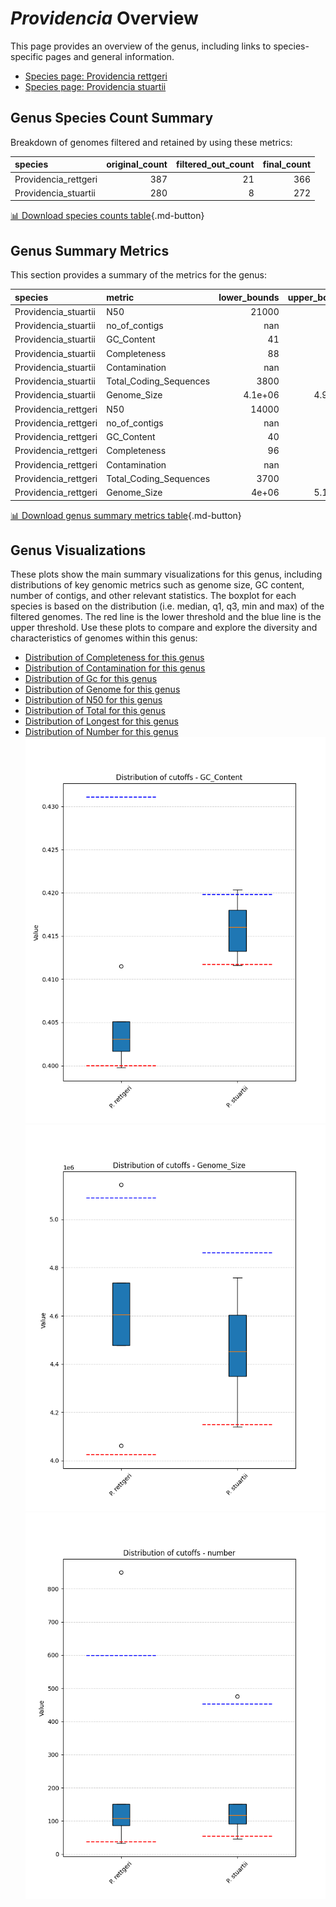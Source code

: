 # *Providencia* Overview
This page provides an overview of the genus, including links to species-specific pages and general information.

- [Species page: Providencia rettgeri](Providencia_rettgeri/index.md)
- [Species page: Providencia stuartii](Providencia_stuartii/index.md)
## Genus Species Count Summary
Breakdown of genomes filtered and retained by using these metrics:

| species              |   original_count |   filtered_out_count |   final_count |
|:---------------------|-----------------:|---------------------:|--------------:|
| Providencia_rettgeri |              387 |                   21 |           366 |
| Providencia_stuartii |              280 |                    8 |           272 |


[📊 Download species counts table](species_counts.csv){.md-button}
## Genus Summary Metrics
This section provides a summary of the metrics for the genus:

| species              | metric                 |   lower_bounds |   upper_bounds |
|:---------------------|:-----------------------|---------------:|---------------:|
| Providencia_stuartii | N50                    |    21000       |      nan       |
| Providencia_stuartii | no_of_contigs          |      nan       |      460       |
| Providencia_stuartii | GC_Content             |       41       |       42       |
| Providencia_stuartii | Completeness           |       88       |      nan       |
| Providencia_stuartii | Contamination          |      nan       |       10       |
| Providencia_stuartii | Total_Coding_Sequences |     3800       |     4700       |
| Providencia_stuartii | Genome_Size            |        4.1e+06 |        4.9e+06 |
| Providencia_rettgeri | N50                    |    14000       |      nan       |
| Providencia_rettgeri | no_of_contigs          |      nan       |      600       |
| Providencia_rettgeri | GC_Content             |       40       |       44       |
| Providencia_rettgeri | Completeness           |       96       |      nan       |
| Providencia_rettgeri | Contamination          |      nan       |        6       |
| Providencia_rettgeri | Total_Coding_Sequences |     3700       |     4900       |
| Providencia_rettgeri | Genome_Size            |        4e+06   |        5.1e+06 |


[📊 Download genus summary metrics table](genus_summary_metrics.csv){.md-button}
## Genus Visualizations
These plots show the main summary visualizations for this genus, including distributions of key genomic metrics such as genome size, GC content, number of contigs, and other relevant statistics. The boxplot for each species is based on the distribution (i.e. median, q1, q3, min and max) of the filtered genomes. The red line is the lower threshold and the blue line is the upper threshold. Use these plots to compare and explore the diversity and characteristics of genomes within this genus:

- [Distribution of Completeness for this genus](Completeness_Specific_boxplot_0.png)
- [Distribution of Contamination for this genus](Contamination_boxplot_0.png)
- [Distribution of Gc for this genus](GC_Content_boxplot_0.png)
- [Distribution of Genome for this genus](Genome_Size_boxplot_0.png)
- [Distribution of N50 for this genus](N50_boxplot_0.png)
- [Distribution of Total for this genus](Total_Coding_Sequences_boxplot_0.png)
- [Distribution of Longest for this genus](longest_boxplot_0.png)
- [Distribution of Number for this genus](number_boxplot_0.png)
![Distribution of Gc](GC_Content_boxplot_0.png)
![Distribution of Genome](Genome_Size_boxplot_0.png)
![Distribution of Number](number_boxplot_0.png)

